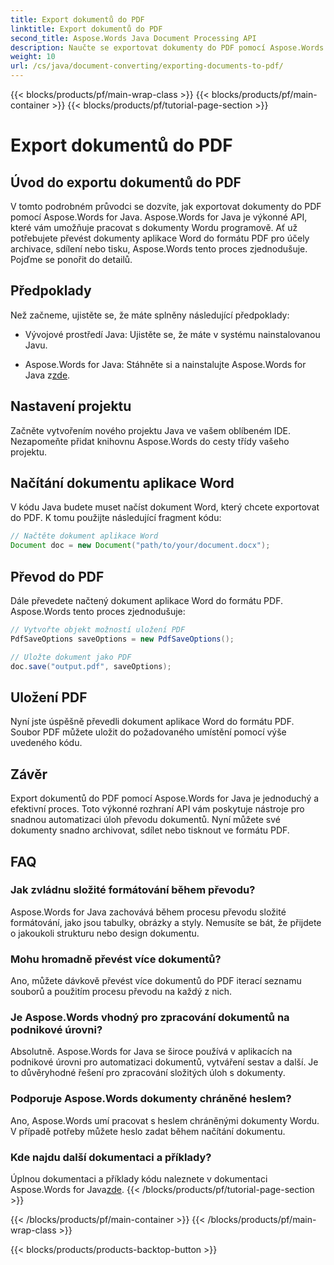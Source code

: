 ```yaml
---
title: Export dokumentů do PDF
linktitle: Export dokumentů do PDF
second_title: Aspose.Words Java Document Processing API
description: Naučte se exportovat dokumenty do PDF pomocí Aspose.Words for Java. Tento podrobný průvodce zjednodušuje proces hladkého převodu dokumentů.
weight: 10
url: /cs/java/document-converting/exporting-documents-to-pdf/
---
```


{{< blocks/products/pf/main-wrap-class >}}
{{< blocks/products/pf/main-container >}}
{{< blocks/products/pf/tutorial-page-section >}}

# Export dokumentů do PDF


## Úvod do exportu dokumentů do PDF

V tomto podrobném průvodci se dozvíte, jak exportovat dokumenty do PDF pomocí Aspose.Words for Java. Aspose.Words for Java je výkonné API, které vám umožňuje pracovat s dokumenty Wordu programově. Ať už potřebujete převést dokumenty aplikace Word do formátu PDF pro účely archivace, sdílení nebo tisku, Aspose.Words tento proces zjednodušuje. Pojďme se ponořit do detailů.

## Předpoklady

Než začneme, ujistěte se, že máte splněny následující předpoklady:

- Vývojové prostředí Java: Ujistěte se, že máte v systému nainstalovanou Javu.

-  Aspose.Words for Java: Stáhněte si a nainstalujte Aspose.Words for Java z[zde](https://releases.aspose.com/words/java/).

## Nastavení projektu

Začněte vytvořením nového projektu Java ve vašem oblíbeném IDE. Nezapomeňte přidat knihovnu Aspose.Words do cesty třídy vašeho projektu.

## Načítání dokumentu aplikace Word

V kódu Java budete muset načíst dokument Word, který chcete exportovat do PDF. K tomu použijte následující fragment kódu:

```java
// Načtěte dokument aplikace Word
Document doc = new Document("path/to/your/document.docx");
```

## Převod do PDF

Dále převedete načtený dokument aplikace Word do formátu PDF. Aspose.Words tento proces zjednodušuje:

```java
// Vytvořte objekt možností uložení PDF
PdfSaveOptions saveOptions = new PdfSaveOptions();

// Uložte dokument jako PDF
doc.save("output.pdf", saveOptions);
```

## Uložení PDF

Nyní jste úspěšně převedli dokument aplikace Word do formátu PDF. Soubor PDF můžete uložit do požadovaného umístění pomocí výše uvedeného kódu.

## Závěr

Export dokumentů do PDF pomocí Aspose.Words for Java je jednoduchý a efektivní proces. Toto výkonné rozhraní API vám poskytuje nástroje pro snadnou automatizaci úloh převodu dokumentů. Nyní můžete své dokumenty snadno archivovat, sdílet nebo tisknout ve formátu PDF.

## FAQ

### Jak zvládnu složité formátování během převodu?

Aspose.Words for Java zachovává během procesu převodu složité formátování, jako jsou tabulky, obrázky a styly. Nemusíte se bát, že přijdete o jakoukoli strukturu nebo design dokumentu.

### Mohu hromadně převést více dokumentů?

Ano, můžete dávkově převést více dokumentů do PDF iterací seznamu souborů a použitím procesu převodu na každý z nich.

### Je Aspose.Words vhodný pro zpracování dokumentů na podnikové úrovni?

Absolutně. Aspose.Words for Java se široce používá v aplikacích na podnikové úrovni pro automatizaci dokumentů, vytváření sestav a další. Je to důvěryhodné řešení pro zpracování složitých úloh s dokumenty.

### Podporuje Aspose.Words dokumenty chráněné heslem?

Ano, Aspose.Words umí pracovat s heslem chráněnými dokumenty Wordu. V případě potřeby můžete heslo zadat během načítání dokumentu.

### Kde najdu další dokumentaci a příklady?

 Úplnou dokumentaci a příklady kódu naleznete v dokumentaci Aspose.Words for Java[zde](https://reference.aspose.com/words/java/).
{{< /blocks/products/pf/tutorial-page-section >}}

{{< /blocks/products/pf/main-container >}}
{{< /blocks/products/pf/main-wrap-class >}}

{{< blocks/products/products-backtop-button >}}
